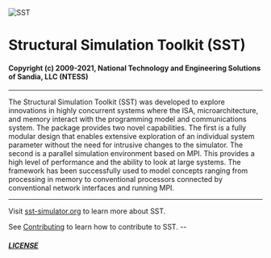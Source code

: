 ![SST](http://sst-simulator.org/img/sst-logo-small.png)

# Structural Simulation Toolkit (SST)


#### Copyright (c) 2009-2021, National Technology and Engineering Solutions of Sandia, LLC (NTESS)

-------

The Structural Simulation Toolkit (SST) was developed to explore innovations in highly concurrent systems where the ISA, microarchitecture, and memory interact with the programming model and communications system. The package provides two novel capabilities. The first is a fully modular design that enables extensive exploration of an individual system parameter without the need for intrusive changes to the simulator. The second is a parallel simulation environment based on MPI. This provides a high level of performance and the ability to look at large systems. The framework has been successfully used to model concepts ranging from processing in memory to conventional processors connected by conventional network interfaces and running MPI.

-----

Visit [sst-simulator.org](http://sst-simulator.org) to learn more about SST.

See [Contributing](https://github.com/sstsimulator/sst-core/blob/devel/CONTRIBUTING.md) to learn how to contribute to SST. --

##### [LICENSE](https://github.com/sstsimulator/sst-core/blob/devel/LICENSE)
